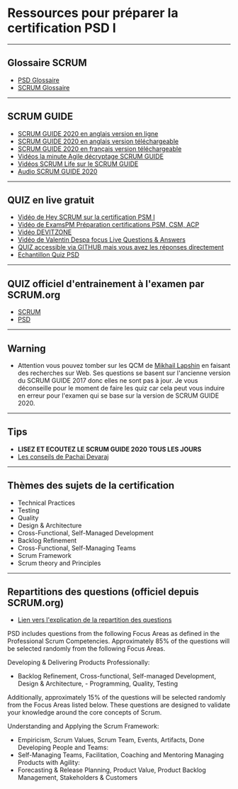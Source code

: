 # Ressources pour préparer la certification PSD I

---

## Glossaire SCRUM

- [PSD Glossaire](https://www.scrum.org/resources/professional-scrum-developer-glossary)
- [SCRUM Glossaire](https://www.scrum.org/resources/scrum-glossary)

---

## SCRUM GUIDE

- [SCRUM GUIDE 2020 en anglais version en ligne](https://scrumguides.org/scrum-guide.html)
- [SCRUM GUIDE 2020 en anglais version téléchargeable](https://scrumguides.org/docs/scrumguide/v2020/2020-Scrum-Guide-US.pdf)
- [SCRUM GUIDE 2020 en français version téléchargeable](https://scrumguides.org/docs/scrumguide/v2020/2020-Scrum-Guide-French.pdf)
- [Vidéos la minute Agile décryptage SCRUM GUIDE](https://www.youtube.com/watch?v=53Me6CvtSKM&list=PL9Q_Ei1JWJ4f5VcugVY84ipKEOfsPvphG&index=1)
- [Vidéos SCRUM Life sur le SCRUM GUIDE](https://www.youtube.com/watch?v=hFmswldixSs)
- [Audio SCRUM GUIDE 2020](https://www.youtube.com/watch?v=G8jE3pGfGZE&pp=ugMICgJmchABGAE%3D)

---

## QUIZ en live gratuit

- [Vidéo de Hey SCRUM sur la certification PSM I](https://www.youtube.com/watch?v=pAQeEu-l8ZM)
- [Vidéo de ExamsPM Préparation certifications PSM, CSM, ACP](https://www.youtube.com/watch?v=rXANXh7HBOE)
- [Vidéo DEVITZONE](https://www.youtube.com/watch?v=cfZ782rpUFo&list=PLpRUUMt8tyHWe3gtnS1XYh2EfrCVCtf2N)
- [Vidéo de Valentin Despa focus Live Questions & Answers](https://www.youtube.com/watch?v=IhMX6loPi8Q)
- [QUIZ accessible via GITHUB mais vous avez les réponses directement](https://github.com/Ditectrev/Professional-Scrum-Developer-I-PSD-I-Practice-Tests-Exams-Questions-Answers)
- [Echantillon Quiz PSD](https://capeprojectmanagement.com/psd-sample/quiz_html5.html)

---

## QUIZ officiel d'entrainement à l'examen par SCRUM.org

- [SCRUM](https://www.scrum.org/open-assessments/scrum-open)
- [PSD](https://www.scrum.org/open-assessments/scrum-developer-open)

---

## Warning

- Attention vous pouvez tomber sur les QCM de [Mikhail Lapshin](https://mlapshin.com/index.php/scrum-quizzes/) en faisant des recherches sur Web. Ses questions se basent sur l'ancienne version du SCRUM GUIDE 2017 donc elles ne sont pas à jour. Je vous déconseille pour le moment de faire les quiz car cela peut vous induire en erreur pour l'examen qui se base sur la version de SCRUM GUIDE 2020.

---

## Tips

- **LISEZ ET ECOUTEZ LE SCRUM GUIDE 2020 TOUS LES JOURS**
- [Les conseils de Pachai Devaraj](https://pachai-devaraj.medium.com/professional-scrum-master-i-cheat-sheet-tips-8906d51d3426)

---

## Thèmes des sujets de la certification

- Technical Practices
- Testing
- Quality
- Design & Architecture
- Cross-Functional, Self-Managed Development
- Backlog Refinement
- Cross-Functional, Self-Managing Teams
- Scrum Framework
- Scrum theory and Principles

---

## Repartitions des questions (officiel depuis SCRUM.org)

- [Lien vers l'explication de la repartition des questions](https://www.scrum.org/assessments/professional-scrum-developer-certification)


PSD includes questions from the following Focus Areas as defined in the Professional Scrum Competencies. Approximately 85% of the questions will be selected randomly from the following Focus Areas.

Developing & Delivering Products Professionally:
- Backlog Refinement, Cross-functional, Self-managed Development, Design & Architecture, - Programming, Quality, Testing

Additionally, approximately 15% of the questions will be selected randomly from the Focus Areas listed below. These questions are designed to validate your knowledge around the core concepts of Scrum.

Understanding and Applying the Scrum Framework:
- Empiricism, Scrum Values, Scrum Team, Events, Artifacts, Done
Developing People and Teams:
- Self-Managing Teams, Facilitation, Coaching and Mentoring
Managing Products with Agility:
- Forecasting & Release Planning, Product Value, Product Backlog Management, Stakeholders & Customers

